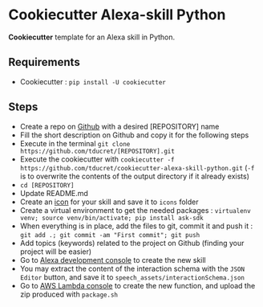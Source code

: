 # Cookiecutter Alexa-skill Python

**Cookiecutter** template for an Alexa skill in Python.

## Requirements

- Cookiecutter : `pip install -U cookiecutter`

## Steps

- Create a repo on [Github](https://github.com/new) with a desired [REPOSITORY] name
- Fill the short description on Github and copy it for the following steps
- Execute in the terminal `git clone https://github.com/tducret/[REPOSITORY].git`
- Execute the cookiecutter with `cookiecutter -f https://github.com/tducret/cookiecutter-alexa-skill-python.git` (`-f` is to overwrite the contents of the output directory if it already exists)
- `cd [REPOSITORY]`
- Update README.md
- Create an [icon](https://developer.amazon.com/fr/docs/tools/icon-builder.html) for your skill and save it to `icons` folder
- Create a virtual environment to get the needed packages : `virtualenv venv; source venv/bin/activate; pip install ask-sdk`
- When everything is in place, add the files to git, commit it and push it : `git add .; git commit -am "First commit"; git push`
- Add topics (keywords) related to the project on Github (finding your project will be easier)
- Go to [Alexa development console](https://developer.amazon.com/alexa/console/ask) to create the new skill
- You may extract the content of the interaction schema with the `JSON Editor` button, and save it to `speech_assets/interactionSchema.json` 
- Go to [AWS Lambda console](https://eu-west-1.console.aws.amazon.com/lambda/home?region=eu-west-1) to create the new function, and upload the zip produced with `package.sh`

